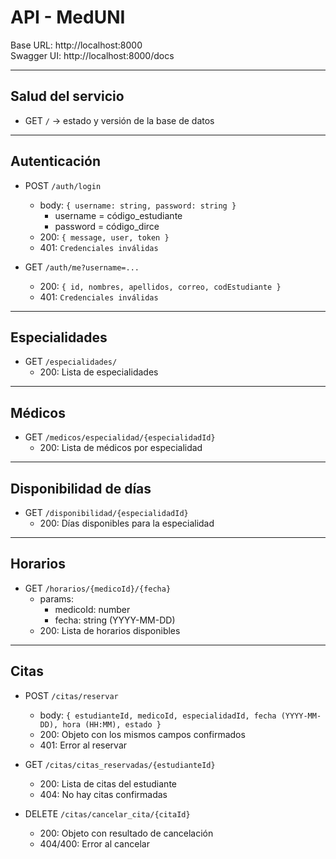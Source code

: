 # API - MedUNI

Base URL: http://localhost:8000  
Swagger UI: http://localhost:8000/docs

---

## Salud del servicio
- GET `/` → estado y versión de la base de datos

---

## Autenticación
- POST `/auth/login`
	- body: `{ username: string, password: string }`
		- username = código_estudiante
		- password = código_dirce
	- 200: `{ message, user, token }`
	- 401: `Credenciales inválidas`

- GET `/auth/me?username=...`
	- 200: `{ id, nombres, apellidos, correo, codEstudiante }`
	- 401: `Credenciales inválidas`

---

## Especialidades
- GET `/especialidades/`
	- 200: Lista de especialidades

---

## Médicos
- GET `/medicos/especialidad/{especialidadId}`
	- 200: Lista de médicos por especialidad

---

## Disponibilidad de días
- GET `/disponibilidad/{especialidadId}`
	- 200: Días disponibles para la especialidad

---

## Horarios
- GET `/horarios/{medicoId}/{fecha}`
	- params:
		- medicoId: number
		- fecha: string (YYYY-MM-DD)
	- 200: Lista de horarios disponibles

---

## Citas
- POST `/citas/reservar`
	- body: `{ estudianteId, medicoId, especialidadId, fecha (YYYY-MM-DD), hora (HH:MM), estado }`
	- 200: Objeto con los mismos campos confirmados
	- 401: Error al reservar

- GET `/citas/citas_reservadas/{estudianteId}`
	- 200: Lista de citas del estudiante
	- 404: No hay citas confirmadas

- DELETE `/citas/cancelar_cita/{citaId}`
	- 200: Objeto con resultado de cancelación
	- 404/400: Error al cancelar

